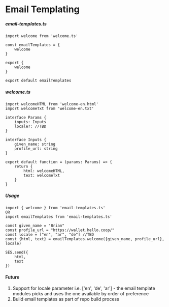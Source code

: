 # Email Templating

##### email-templates.ts

```
import welcome from 'welcome.ts'

const emailTemplates = {
    welcome
}

export {
    welcome
}

export default emailTemplates
```

##### welcome.ts
```
import welcomeHTML from 'welcome-en.html'
import welcomeTxt from 'welcome-en.txt'

interface Params {
    inputs: Inputs
    locale?: //TBD
}

interface Inputs {
    given_name: string
    profile_url: string
}

export default function = (params: Params) => {
    return {
        html: welcomeHTML,
        text: welcomeTxt
    }
}
```

##### Usage
```
import { welcome } from 'email-templates.ts'
OR
import emailTemplates from 'email-templates.ts'

const given_name = "Brian"
const profile_url = "https://wallet.hello.coop/"
const locale = ["en", "ar", "de"] //TBD
const {html, text} = emailTemplates.welcome({given_name, profile_url}, locale)

SES.send({
    html,
    text
})
```

#### Future
1. Support for locale parameter i.e. ['en', 'de', 'ar'] - the email template modules picks and uses the one available by order of preference
2. Build email templates as part of repo build process
